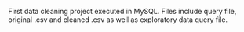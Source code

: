 First data cleaning project executed in MySQL. 
Files include query file, original .csv and cleaned .csv
as well as exploratory data query file. 
